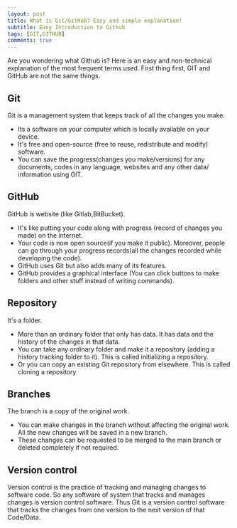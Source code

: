 ```yaml
---
layout: post
title: What is Git/GitHub? Easy and simple explanation!
subtitle: Easy Introduction to Github 
tags: [GIT,GITHUB]
comments: true
---
```


Are you wondering what Github is? Here is an easy and non-technical explanation of the most frequent terms used.
First thing first, GIT and GitHub are not the same things.

## Git

Git is a management system that keeps track of all the changes you make. 

- Its a software on your computer which is locally available on your device.
- It's free and open-source (free to reuse, redistribute and modify) software.
- You can save the progress(changes you make/versions) for any documents, codes in any language, websites and any other data/ information using GIT.

## GitHub

GitHub is website (like Gitlab,BitBucket).

- It's like putting your code along with progress (record of changes you made) on the internet. 
- Your code is now open source(if you make it public). Moreover, people can go through your progress records(all the changes recorded while developing the code). 
- GitHub uses Git but also adds many of its features.
- GitHub provides a graphical interface (You can click buttons to make folders and other stuff instead of writing commands).

## Repository

It's a folder.

- More than an ordinary folder that only has data. It has data and the history of the changes in that data.
- You can take any ordinary folder and make it a repository (adding a history tracking folder to it). This is called initializing a repository.
- Or you can copy an existing Git repository from elsewhere. This is called cloning a repository

## Branches

The branch is a copy of the original work.

- You can make changes in the branch without affecting the original work. All the new changes will be saved in a new branch.
- These changes can be requested to be merged to the main branch or deleted completely if not required.

## Version control

Version control is the practice of tracking and managing changes to software code. So any software of system that tracks and manages changes is version control software. Thus Git is a version control software that tracks the changes from one version to the next version of that Code/Data.

